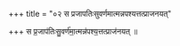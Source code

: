 +++
title = "०२ स प्रजापतिःसुवर्णमात्मन्नपश्यत्तत्प्राजनयत्"

+++
स प्र॒जाप॑तिःसु॒वर्ण॑मा॒त्मन्न॑पश्य॒त्तत्प्राज॑नयत् ॥